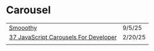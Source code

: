 # Carousel

|                                                                                                                      |         |
| -------------------------------------------------------------------------------------------------------------------- | ------- |
| [Smooothy](https://smooothy.vercel.app/)                                                                             | 9/5/25  |
| [37 JavaScript Carousels For Developer](https://app.daily.dev/posts/37-javascript-carousels-for-developer-rehpji52x) | 2/20/25 |
|                                                                                                                      |         |

